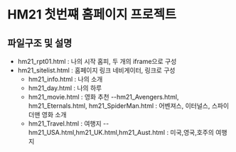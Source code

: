 # HM21 첫번쨰 홈페이지 프로젝트

## 파일구조 및 설명
- hm21_rpt01.html : 나의 시작 홈피, 두 개의 iframe으로 구성
- hm21_sitelist.html : 홈페이지 링크 네비게이터, 링크로 구성
  - hm21_info.html : 나의 소개 
  - hm21_day.html : 나의 하루
  - hm21_movie.html : 영화 추천
  --hm21_Avengers.html, hm21_Eternals.html, hm21_SpiderMan.html : 어벤져스, 이터널스, 스파이더맨 영화 소개
  - hm21_Travel.html : 여행지
  --hm21_USA.html,hm21_UK.html,hm21_Aust.html : 미국,영국,호주의 여행지 
  
